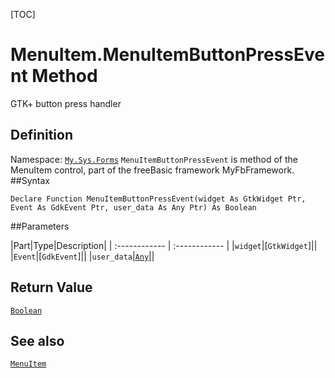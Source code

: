 [TOC]
# MenuItem.MenuItemButtonPressEvent Method
GTK+ button press handler
## Definition
Namespace: [`My.Sys.Forms`](My.Sys.Forms.md)
`MenuItemButtonPressEvent` is method of the MenuItem control, part of the freeBasic framework MyFbFramework.
##Syntax
```freeBasic
Declare Function MenuItemButtonPressEvent(widget As GtkWidget Ptr, Event As GdkEvent Ptr, user_data As Any Ptr) As Boolean
```

##Parameters

|Part|Type|Description|
| :------------ | :------------ |
|`widget`|[`GtkWidget`]||
|`Event`|[`GdkEvent`]||
|`user_data`|[`Any`]("https://www.freebasic.net/wiki/KeyPgAny")||

## Return Value
[`Boolean`]("https://www.freebasic.net/wiki/KeyPgBoolean")
## See also
[`MenuItem`](MenuItem.md)
